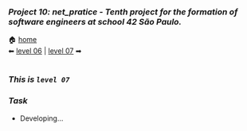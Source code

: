 ### _Project 10: net_pratice - Tenth project for the formation of software engineers at school 42 São Paulo._

🏠 [home](https://github.com/Vinicius-Santoro/42-formation-lvl2-10.net_pratice)<br>
⬅ [level 06](https://github.com/Vinicius-Santoro/42-formation-lvl2-10.net_pratice/blob/main/readmes/level06.md) | [level 07](https://github.com/Vinicius-Santoro/42-formation-lvl2-10.net_pratice/blob/main/readmes/level08.md) ➡
<h1></h1>

### _This is `level 07`_

### _Task_
- Developing...

